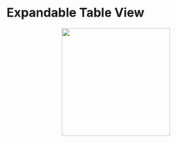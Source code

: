 # Expandable Table View

<p align="center">
  <img src="https://github.com/lucabelezal/ExpandableTableView/blob/master/gif/example.gif" width="250" />
</p>
